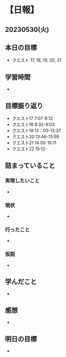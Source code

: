 # 【日報】
## 20230530(火)
## 本日の目標
- クエスト 17, 18, 19, 20, 21

## 学習時間
- 

## 目標振り返り
- クエスト17 7:07-8:12
- クエスト18 8:32-9:03
- クエスト19 12：03-12:37
- クエスト20 13:46-13:59
- クエスト21 14:00-15:11
- クエスト22 15:12-


## 詰まっていること
### 実現したいこと 
- 
### 現状
- 
### 行ったこと 
- 
### 仮説
- 

## 学んだこと
- 

## 感想
- 

## 明日の目標
- 


